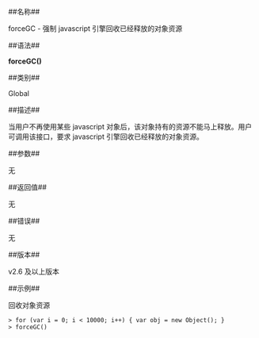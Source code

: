 
##名称##

forceGC - 强制 javascript 引擎回收已经释放的对象资源

##语法##

**forceGC()**

##类别##

Global

##描述##

当用户不再使用某些 javascript 对象后，该对象持有的资源不能马上释放。用户可调用该接口，要求 javascript 引擎回收已经释放的对象资源。

##参数##

无

##返回值##

无

##错误##

无

##版本##

v2.6 及以上版本

##示例##

回收对象资源

```lang-javascript
> for (var i = 0; i < 10000; i++) { var obj = new Object(); }
> forceGC()
```